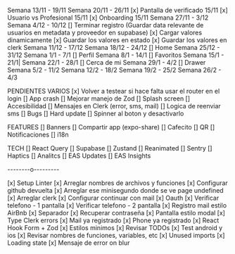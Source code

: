 Semana 13/11 - 19/11
Semana 20/11 - 26/11
[x] Pantalla de verificado 15/11
[x] Usuario vs Profesional 15/11
[x] Onboarding 15/11
Semana 27/11 - 3/12
Semana 4/12 - 10/12
[] Terminar registro (Guardar data relevante de usuarios en metadata y proveedor en supabase)
[x] Cargar valores dinamicamente
[x] Guardar los valores en estado
[x] Guardar los valores en clerk
Semana 11/12 - 17/12
Semana 18/12 - 24/12
[] Home
Semana 25/12 - 31/12
Semana 1/1 - 7/1
[] Perfil
Semana 8/1 - 14/1
[] Favoritos
Semana 15/1 - 21/1|
Semana 22/1 - 28/1
[] Cerca de mi
Semana 29/1 - 4/2
[] Drawer
Semana 5/2 - 11/2
Semana 12/2 - 18/2
Semana 19/2 - 25/2
Semana 26/2 - 4/3

PENDIENTES VARIOS
[x] Volver a testear si hace falta usar el router en el login
[] App crash
[] Mejorar manejo de Zod
[] Splash screen
[] Accesibilidad
[] Mensajes en Clerk (error, sms, mail)
[] Logica de reenviar sms
[] Bugs
[] Hard update
[] Spinner al boton y desactivarlo

FEATURES
[] Banners
[] Compartir app (expo-share)
[] Cafecito
[] QR
[] Notificaciones
[] i18n

TECH
[] React Query
[] Supabase
[] Zustand
[] Reanimated
[] Sentry
[] Haptics
[] Analitcs
[] EAS Updates
[] EAS Insights

--------o---------

[x] Setup Linter
[x] Arreglar nombres de archivos y funciones
[x] Configurar github devuelta
[x] Arreglar ese minisegundo donde se ve page undefined
[x] Arreglar clerk
[x] Configurar continuar con mail
[x] Oauth
[x] Verificar telefono - 1 pantalla
[x] Verificar telefono - 2 pantalla
[x] Registro mail estilo AirBnb
[x] Separador
[x] Recuperar contraseña
[x] Pantalla estilo modal
[x] Type Clerk errors
[x] Mail ya registrado
[x] Phone ya registrado
[x] React Hook Form + Zod
[x] Estilos minimos
[x] Revisar TODOs
[x] Test android y ios
[x] Revisar nombres de funciones, variables, etc
[x] Unused imports
[x] Loading state
[x] Mensaje de error on blur
